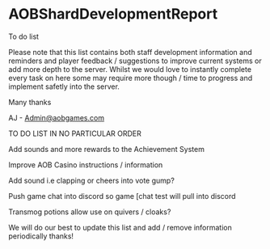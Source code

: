# AOBShardDevelopmentReport
To do list

Please note that this list contains both staff development information and reminders and player feedback / suggestions to improve current systems or add more depth to the server. Whilst we would love to instantly complete every task on here some may require more though / time to progress and implement safetly into the server.

Many thanks

AJ - Admin@aobgames.com

TO DO LIST IN NO PARTICULAR ORDER

Add sounds and more rewards to the Achievement System

Improve AOB Casino instructions / information

Add sound i.e clapping or cheers into vote gump?

Push game chat into discord so game [chat test will pull into discord

Transmog potions allow use on quivers / cloaks?

We will do our best to update this list and add / remove information periodically thanks!
